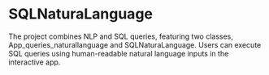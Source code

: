 # SQLNaturaLanguage
 The project combines NLP and SQL queries, featuring two classes, App_queries_naturallanguage and SQLNaturaLanguage. Users can execute SQL queries using human-readable natural language inputs in the interactive app.
